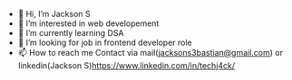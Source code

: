 - 👋 Hi, I’m Jackson S
- 👀 I’m interested in web developement
- 🌱 I’m currently learning DSA
- 💞️ I’m looking for job in frontend developer role
- 📫 How to reach me Contact via mail(jacksons3bastian@gmail.com) or linkedin(Jackson S)https://www.linkedin.com/in/techj4ck/

<!---
t3chj4ck/t3chj4ck is a ✨ special ✨ repository because its `README.md` (this file) appears on your GitHub profile.
You can click the Preview link to take a look at your changes.
--->

